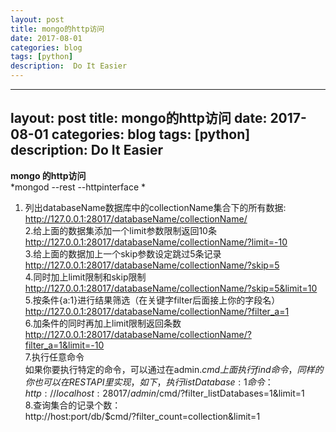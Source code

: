 ```yaml
---
layout: post
title: mongo的http访问
date: 2017-08-01
categories: blog
tags: [python]
description:  Do It Easier
---
```

---
layout: post
title: mongo的http访问
date: 2017-08-01
categories: blog
tags: [python]
description:  Do It Easier
---
**mongo 的http访问**  
*mongod --rest --httpinterface *  
1. 列出databaseName数据库中的collectionName集合下的所有数据:  
http://127.0.0.1:28017/databaseName/collectionName/  
2.给上面的数据集添加一个limit参数限制返回10条  
http://127.0.0.1:28017/databaseName/collectionName/?limit=-10  
3.给上面的数据加上一个skip参数设定跳过5条记录  
http://127.0.0.1:28017/databaseName/collectionName/?skip=5  
4.同时加上limit限制和skip限制  
http://127.0.0.1:28017/databaseName/collectionName/?skip=5&limit=10  
5.按条件{a:1}进行结果筛选（在关键字filter后面接上你的字段名）  
http://127.0.0.1:28017/databaseName/collectionName/?filter_a=1  
6.加条件的同时再加上limit限制返回条数  
http://127.0.0.1:28017/databaseName/collectionName/?filter_a=1&limit=-10  
7.执行任意命令  
如果你要执行特定的命令，可以通过在admin.$cmd上面执行find命令，同样的你也可以在REST API里实现，如下，执行{listDatabase:1}命令：  
http://localhost:28017/admin/$cmd/?filter_listDatabases=1&limit=1  
8.查询集合的记录个数：  
http://host:port/db/$cmd/?filter_count=collection&limit=1  

